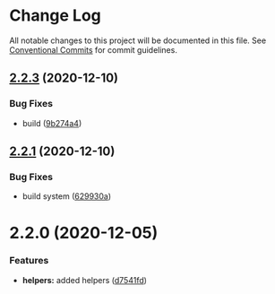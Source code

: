 # Change Log

All notable changes to this project will be documented in this file.
See [Conventional Commits](https://conventionalcommits.org) for commit guidelines.

## [2.2.3](https://github.com/yarus-app/zenkit/compare/@zenkit/helpers@2.2.1...@zenkit/helpers@2.2.3) (2020-12-10)

### Bug Fixes

-   build ([9b274a4](https://github.com/yarus-app/zenkit/commit/9b274a4411cb2479f6ac6d5bbf644a85f59a6915))

## [2.2.1](https://github.com/yarus-app/zenkit/compare/@zenkit/helpers@2.2.0...@zenkit/helpers@2.2.1) (2020-12-10)

### Bug Fixes

-   build system ([629930a](https://github.com/yarus-app/zenkit/commit/629930a08d77a120371526914173c7614b52c4ca))

# 2.2.0 (2020-12-05)

### Features

-   **helpers:** added helpers ([d7541fd](https://github.com/yarus-app/zenkit/commit/d7541fd6aafeea3be4ddfad798ebe7c34e1136f5))
